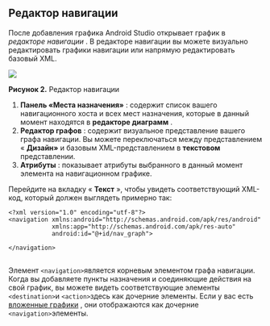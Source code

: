 ## Редактор навигации

После добавления графика Android Studio открывает график в *редакторе навигации* . В редакторе навигации вы можете визуально редактировать графики навигации или напрямую редактировать базовый XML.

![](https://developer.android.com/images/guide/navigation/nav-editor-2x.png)![](data:image/gif;base64,R0lGODlhAQABAPABAP///wAAACH5BAEKAAAALAAAAAABAAEAAAICRAEAOw== "Click and drag to move")

**Рисунок 2.** Редактор навигации

1. **Панель «Места назначения»** : содержит список вашего навигационного хоста и всех мест назначения, которые в данный момент находятся в **редакторе диаграмм** .
2. **Редактор графов** : содержит визуальное представление вашего графа навигации. Вы можете переключаться между представлением « **Дизайн»** и базовым XML-представлением в **текстовом** представлении.
3. **Атрибуты** : показывает атрибуты выбранного в данный момент элемента на навигационном графике.

Перейдите на вкладку « **Текст** », чтобы увидеть соответствующий XML-код, который должен выглядеть примерно так:

```
<?xml version="1.0" encoding="utf-8"?>
<navigation xmlns:android="http://schemas.android.com/apk/res/android"
            xmlns:app="http://schemas.android.com/apk/res-auto"
            android:id="@+id/nav_graph">

</navigation>
```

![](data:image/gif;base64,R0lGODlhAQABAPABAP///wAAACH5BAEKAAAALAAAAAABAAEAAAICRAEAOw==)![](data:image/gif;base64,R0lGODlhAQABAPABAP///wAAACH5BAEKAAAALAAAAAABAAEAAAICRAEAOw== "Click and drag to move")

Элемент `<navigation>`является корневым элементом графа навигации. Когда вы добавляете пункты назначения и соединяющие действия на свой график, вы можете видеть соответствующие элементы `<destination>`и `<action>`здесь как дочерние элементы. Если у вас есть [вложенные графики](https://developer.android.com/guide/navigation/navigation-nested-graphs) , они отображаются как дочерние `<navigation>`элементы.
